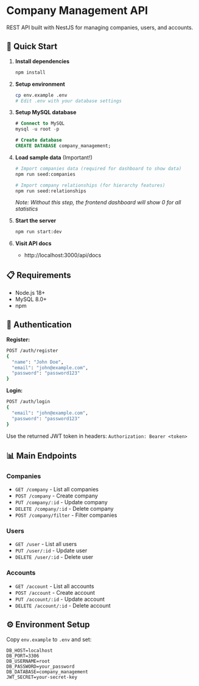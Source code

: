 # Company Management API

REST API built with NestJS for managing companies, users, and accounts.

## 🚀 Quick Start

1. **Install dependencies**
   ```bash
   npm install
   ```

2. **Setup environment**
   ```bash
   cp env.example .env
   # Edit .env with your database settings
   ```

3. **Setup MySQL database**
   ```sql
   # Connect to MySQL
   mysql -u root -p
   
   # Create database
   CREATE DATABASE company_management;
   ```

4. **Load sample data** (Important!)
   ```bash
   # Import companies data (required for dashboard to show data)
   npm run seed:companies
   
   # Import company relationships (for hierarchy features)
   npm run seed:relationships
   ```
   
   *Note: Without this step, the frontend dashboard will show 0 for all statistics*

5. **Start the server**
   ```bash
   npm run start:dev
   ```

6. **Visit API docs**
   - http://localhost:3000/api/docs

## 📋 Requirements

- Node.js 18+
- MySQL 8.0+
- npm


## 🔐 Authentication

**Register:**
```bash
POST /auth/register
{
  "name": "John Doe",
  "email": "john@example.com", 
  "password": "password123"
}
```

**Login:**
```bash
POST /auth/login
{
  "email": "john@example.com",
  "password": "password123"
}
```

Use the returned JWT token in headers: `Authorization: Bearer <token>`

## 📊 Main Endpoints

### Companies
- `GET /company` - List all companies
- `POST /company` - Create company
- `PUT /company/:id` - Update company
- `DELETE /company/:id` - Delete company
- `POST /company/filter` - Filter companies

### Users
- `GET /user` - List all users
- `PUT /user/:id` - Update user
- `DELETE /user/:id` - Delete user

### Accounts
- `GET /account` - List all accounts
- `POST /account` - Create account
- `PUT /account/:id` - Update account
- `DELETE /account/:id` - Delete account

## ⚙️ Environment Setup

Copy `env.example` to `.env` and set:
```env
DB_HOST=localhost
DB_PORT=3306
DB_USERNAME=root
DB_PASSWORD=your_password
DB_DATABASE=company_management
JWT_SECRET=your-secret-key
```

